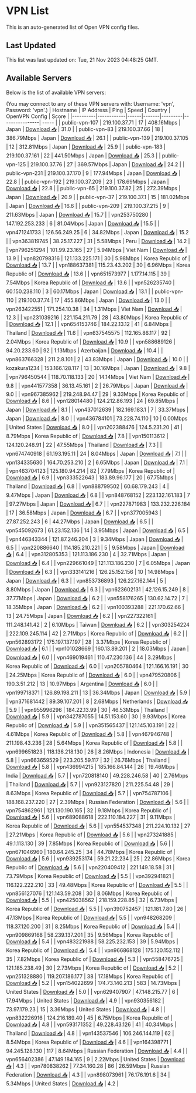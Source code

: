 # VPN List

This is an auto-generated list of Open VPN config files.

## Last Updated

This list was last updated on: Tue, 21 Nov 2023 04:48:25 GMT.

## Available Servers

Below is the list of available VPN servers:

(You may connect to any of these VPN servers with: Username: 'vpn', Password: 'vpn'.)
| Hostname | IP Address | Ping | Speed | Country | OpenVPN Config | Score |
|----------|------------|------|-------|---------|----------------| ----- |
| public-vpn-107 | 219.100.37.71 | 17 | 408.16Mbps | Japan | [Download 📥](./configs/server_0_JP.ovpn) | 31.0 |
| public-vpn-83 | 219.100.37.66 | 18 | 386.79Mbps | Japan | [Download 📥](./configs/server_1_JP.ovpn) | 26.1 |
| public-vpn-139 | 219.100.37.105 | 12 | 312.81Mbps | Japan | [Download 📥](./configs/server_2_JP.ovpn) | 25.9 |
| public-vpn-183 | 219.100.37.161 | 22 | 441.50Mbps | Japan | [Download 📥](./configs/server_3_JP.ovpn) | 25.3 |
| public-vpn-125 | 219.100.37.76 | 27 | 369.57Mbps | Japan | [Download 📥](./configs/server_4_JP.ovpn) | 24.2 |
| public-vpn-231 | 219.100.37.170 | 9 | 177.94Mbps | Japan | [Download 📥](./configs/server_5_JP.ovpn) | 22.8 |
| public-vpn-192 | 219.100.37.209 | 23 | 178.69Mbps | Japan | [Download 📥](./configs/server_6_JP.ovpn) | 22.8 |
| public-vpn-65 | 219.100.37.82 | 25 | 272.39Mbps | Japan | [Download 📥](./configs/server_7_JP.ovpn) | 20.9 |
| public-vpn-37 | 219.100.37.1 | 15 | 181.02Mbps | Japan | [Download 📥](./configs/server_8_JP.ovpn) | 16.6 |
| public-vpn-209 | 219.100.37.215 | 9 | 211.63Mbps | Japan | [Download 📥](./configs/server_9_JP.ovpn) | 15.7 |
| vpn253750280 | 147.192.253.233 | 6 | 81.04Mbps | Japan | [Download 📥](./configs/server_10_JP.ovpn) | 15.5 |
| vpn471241733 | 126.56.249.25 | 6 | 34.82Mbps | Japan | [Download 📥](./configs/server_11_JP.ovpn) | 15.2 |
| vpn363819745 | 38.25.17.227 | 31 | 5.58Mbps | Peru | [Download 📥](./configs/server_12_PE.ovpn) | 14.2 |
| vpn796251294 | 101.99.23.165 | 27 | 5.94Mbps | Viet Nam | [Download 📥](./configs/server_13_VN.ovpn) | 13.9 |
| vpn820798316 | 121.133.225.171 | 30 | 5.98Mbps | Korea Republic of | [Download 📥](./configs/server_14_KR.ovpn) | 13.7 |
| vpn188637381 | 115.23.43.202 | 30 | 6.96Mbps | Korea Republic of | [Download 📥](./configs/server_15_KR.ovpn) | 13.6 |
| vpn651573977 | 1.177.14.115 | 39 | 7.54Mbps | Korea Republic of | [Download 📥](./configs/server_16_KR.ovpn) | 13.6 |
| vpn526235740 | 60.150.238.110 | 3 | 60.17Mbps | Japan | [Download 📥](./configs/server_17_JP.ovpn) | 13.1 |
| public-vpn-110 | 219.100.37.74 | 17 | 455.86Mbps | Japan | [Download 📥](./configs/server_18_JP.ovpn) | 13.0 |
| vpn263422551 | 171.254.10.38 | 34 | 1.31Mbps | Viet Nam | [Download 📥](./configs/server_19_VN.ovpn) | 12.3 |
| vpn231039216 | 221.154.211.79 | 28 | 43.80Mbps | Korea Republic of | [Download 📥](./configs/server_20_KR.ovpn) | 12.1 |
| vpn654153746 | 184.22.13.12 | 41 | 6.84Mbps | Thailand | [Download 📥](./configs/server_21_TH.ovpn) | 11.6 |
| vpn637545575 | 112.165.86.117 | 92 | 2.04Mbps | Korea Republic of | [Download 📥](./configs/server_22_KR.ovpn) | 10.9 |
| vpn588689126 | 94.20.233.60 | 92 | 1.13Mbps | Azerbaijan | [Download 📥](./configs/server_23_AZ.ovpn) | 10.4 |
| vpn863766328 | 211.2.8.101 | 2 | 43.83Mbps | Japan | [Download 📥](./configs/server_24_JP.ovpn) | 10.0 |
| kozakura1234 | 153.166.128.117 | 13 | 30.16Mbps | Japan | [Download 📥](./configs/server_25_JP.ovpn) | 9.8 |
| vpn796450544 | 118.70.118.133 | 20 | 14.14Mbps | Viet Nam | [Download 📥](./configs/server_26_VN.ovpn) | 9.8 |
| vpn441577358 | 36.13.45.161 | 2 | 26.79Mbps | Japan | [Download 📥](./configs/server_27_JP.ovpn) | 9.0 |
| vpn967385962 | 219.248.94.47 | 29 | 9.33Mbps | Korea Republic of | [Download 📥](./configs/server_28_KR.ovpn) | 8.6 |
| vpn128014480 | 124.212.86.193 | 24 | 69.85Mbps | Japan | [Download 📥](./configs/server_29_JP.ovpn) | 8.1 |
| vpn437012639 | 182.169.183.1 | 7 | 33.37Mbps | Japan | [Download 📥](./configs/server_30_JP.ovpn) | 8.0 |
| vpn436784101 | 73.228.74.110 | 10 | 0.00Mbps | United States | [Download 📥](./configs/server_31_US.ovpn) | 8.0 |
| vpn202388476 | 124.5.231.20 | 41 | 8.79Mbps | Korea Republic of | [Download 📥](./configs/server_32_KR.ovpn) | 7.8 |
| vpn150113612 | 124.120.248.91 | 22 | 47.55Mbps | Thailand | [Download 📥](./configs/server_33_TH.ovpn) | 7.3 |
| vpn674740918 | 61.193.195.11 | 24 | 8.04Mbps | Japan | [Download 📥](./configs/server_34_JP.ovpn) | 7.1 |
| vpn134335630 | 164.70.253.210 | 2 | 6.65Mbps | Japan | [Download 📥](./configs/server_35_JP.ovpn) | 7.1 |
| vpn463704123 | 125.180.94.214 | 82 | 7.79Mbps | Korea Republic of | [Download 📥](./configs/server_36_KR.ovpn) | 6.9 |
| vpn333522643 | 183.89.96.177 | 20 | 67.75Mbps | Thailand | [Download 📥](./configs/server_37_TH.ovpn) | 6.8 |
| vpn888799502 | 60.68.179.243 | 4 | 9.47Mbps | Japan | [Download 📥](./configs/server_38_JP.ovpn) | 6.8 |
| vpn848768152 | 223.132.161.183 | 7 | 97.27Mbps | Japan | [Download 📥](./configs/server_39_JP.ovpn) | 6.7 |
| vpn227871983 | 133.232.226.184 | 17 | 36.58Mbps | Japan | [Download 📥](./configs/server_40_JP.ovpn) | 6.7 |
| vpn377005943 | 27.87.252.243 | 6 | 44.27Mbps | Japan | [Download 📥](./configs/server_41_JP.ovpn) | 6.5 |
| vpn545092673 | 61.23.152.136 | 14 | 3.95Mbps | Japan | [Download 📥](./configs/server_42_JP.ovpn) | 6.5 |
| vpn446343344 | 121.87.246.204 | 3 | 9.34Mbps | Japan | [Download 📥](./configs/server_43_JP.ovpn) | 6.5 |
| vpn220886640 | 114.185.210.221 | 5 | 9.58Mbps | Japan | [Download 📥](./configs/server_44_JP.ovpn) | 6.4 |
| vpn312805353 | 121.113.186.230 | 4 | 32.71Mbps | Japan | [Download 📥](./configs/server_45_JP.ovpn) | 6.4 |
| vpn229661049 | 121.113.186.230 | 7 | 6.05Mbps | Japan | [Download 📥](./configs/server_46_JP.ovpn) | 6.3 |
| vpn333141216 | 126.25.152.156 | 10 | 14.98Mbps | Japan | [Download 📥](./configs/server_47_JP.ovpn) | 6.3 |
| vpn853736893 | 126.227.162.144 | 5 | 8.80Mbps | Japan | [Download 📥](./configs/server_48_JP.ovpn) | 6.3 |
| vpn623602131 | 42.126.15.249 | 8 | 37.77Mbps | Japan | [Download 📥](./configs/server_49_JP.ovpn) | 6.2 |
| vpn558176265 | 130.62.14.72 | 7 | 18.35Mbps | Japan | [Download 📥](./configs/server_50_JP.ovpn) | 6.2 |
| vpn100393288 | 221.170.62.66 | 13 | 24.75Mbps | Japan | [Download 📥](./configs/server_51_JP.ovpn) | 6.2 |
| vpn227322161 | 111.248.141.42 | 2 | 6.10Mbps | Taiwan | [Download 📥](./configs/server_52_TW.ovpn) | 6.2 |
| vpn303254224 | 222.109.245.114 | 42 | 2.71Mbps | Korea Republic of | [Download 📥](./configs/server_53_KR.ovpn) | 6.2 |
| vpn562893172 | 175.197.137.197 | 28 | 3.37Mbps | Korea Republic of | [Download 📥](./configs/server_54_KR.ovpn) | 6.1 |
| vpn101028669 | 160.13.89.201 | 2 | 18.03Mbps | Japan | [Download 📥](./configs/server_55_JP.ovpn) | 6.0 |
| vpn469019461 | 110.47.230.136 | 44 | 3.29Mbps | Korea Republic of | [Download 📥](./configs/server_56_KR.ovpn) | 6.0 |
| vpn205780464 | 121.166.16.191 | 30 | 24.25Mbps | Korea Republic of | [Download 📥](./configs/server_57_KR.ovpn) | 6.0 |
| vpn479520806 | 190.3.51.212 | 13 | 10.97Mbps | Argentina | [Download 📥](./configs/server_58_AR.ovpn) | 6.0 |
| vpn199718371 | 126.89.198.211 | 13 | 36.34Mbps | Japan | [Download 📥](./configs/server_59_JP.ovpn) | 5.9 |
| vpn371681442 | 89.39.107.201 | 8 | 2.68Mbps | Netherlands | [Download 📥](./configs/server_60_NL.ovpn) | 5.9 |
| vpn955996296 | 184.22.13.99 | 30 | 46.53Mbps | Thailand | [Download 📥](./configs/server_61_TH.ovpn) | 5.9 |
| vpn342787055 | 14.51.153.60 | 30 | 9.93Mbps | Korea Republic of | [Download 📥](./configs/server_62_KR.ovpn) | 5.9 |
| vpn351565437 | 121.145.103.191 | 22 | 4.61Mbps | Korea Republic of | [Download 📥](./configs/server_63_KR.ovpn) | 5.8 |
| vpn467946748 | 211.198.43.236 | 28 | 5.64Mbps | Korea Republic of | [Download 📥](./configs/server_64_KR.ovpn) | 5.8 |
| vpn699651823 | 118.136.218.130 | 26 | 8.26Mbps | Indonesia | [Download 📥](./configs/server_65_ID.ovpn) | 5.8 |
| vpn663659529 | 223.205.59.117 | 32 | 26.76Mbps | Thailand | [Download 📥](./configs/server_66_TH.ovpn) | 5.8 |
| vpn436994215 | 185.166.84.144 | 26 | 19.46Mbps | India | [Download 📥](./configs/server_67_IN.ovpn) | 5.7 |
| vpn720818140 | 49.228.246.58 | 40 | 2.76Mbps | Thailand | [Download 📥](./configs/server_68_TH.ovpn) | 5.7 |
| vpn923127820 | 211.225.54.48 | 29 | 8.63Mbps | Korea Republic of | [Download 📥](./configs/server_69_KR.ovpn) | 5.7 |
| vpn754787106 | 188.168.237.220 | 27 | 2.39Mbps | Russian Federation | [Download 📥](./configs/server_70_RU.ovpn) | 5.6 |
| vpn754862961 | 121.130.190.165 | 32 | 9.18Mbps | Korea Republic of | [Download 📥](./configs/server_71_KR.ovpn) | 5.6 |
| vpn689088618 | 222.110.184.227 | 31 | 9.11Mbps | Korea Republic of | [Download 📥](./configs/server_72_KR.ovpn) | 5.6 |
| vpn554537348 | 211.224.10.132 | 27 | 27.21Mbps | Korea Republic of | [Download 📥](./configs/server_73_KR.ovpn) | 5.6 |
| vpn273241885 | 49.1.113.130 | 39 | 7.85Mbps | Korea Republic of | [Download 📥](./configs/server_74_KR.ovpn) | 5.6 |
| vpn671046960 | 180.64.245.25 | 34 | 44.78Mbps | Korea Republic of | [Download 📥](./configs/server_75_KR.ovpn) | 5.6 |
| vpn939253174 | 59.21.22.234 | 25 | 22.86Mbps | Korea Republic of | [Download 📥](./configs/server_76_KR.ovpn) | 5.6 |
| vpn220409412 | 221.149.18.58 | 31 | 73.79Mbps | Korea Republic of | [Download 📥](./configs/server_77_KR.ovpn) | 5.5 |
| vpn392941821 | 116.122.222.210 | 33 | 49.48Mbps | Korea Republic of | [Download 📥](./configs/server_78_KR.ovpn) | 5.5 |
| vpn856127076 | 121.143.59.208 | 30 | 8.06Mbps | Korea Republic of | [Download 📥](./configs/server_79_KR.ovpn) | 5.5 |
| vpn425038562 | 218.159.228.85 | 32 | 6.73Mbps | Korea Republic of | [Download 📥](./configs/server_80_KR.ovpn) | 5.5 |
| vpn390752457 | 121.181.7.80 | 26 | 47.13Mbps | Korea Republic of | [Download 📥](./configs/server_81_KR.ovpn) | 5.5 |
| vpn948268209 | 118.37.120.200 | 31 | 8.25Mbps | Korea Republic of | [Download 📥](./configs/server_82_KR.ovpn) | 5.4 |
| vpn909869168 | 58.239.137.201 | 35 | 9.56Mbps | Korea Republic of | [Download 📥](./configs/server_83_KR.ovpn) | 5.4 |
| vpn483221988 | 58.225.232.153 | 39 | 5.94Mbps | Korea Republic of | [Download 📥](./configs/server_84_KR.ovpn) | 5.4 |
| vpn966868128 | 175.120.152.112 | 35 | 7.82Mbps | Korea Republic of | [Download 📥](./configs/server_85_KR.ovpn) | 5.3 |
| vpn558476725 | 121.185.238.49 | 30 | 2.73Mbps | Korea Republic of | [Download 📥](./configs/server_86_KR.ovpn) | 5.2 |
| vpn251328880 | 119.207.186.177 | 38 | 17.18Mbps | Korea Republic of | [Download 📥](./configs/server_87_KR.ovpn) | 5.2 |
| vpn154022699 | 174.73.140.213 | 583 | 14.73Mbps | United States | [Download 📥](./configs/server_88_US.ovpn) | 5.0 |
| vpn629407907 | 47.148.215.77 | 6 | 17.94Mbps | United States | [Download 📥](./configs/server_89_US.ovpn) | 4.9 |
| vpn930356182 | 73.97.179.23 | 15 | 3.36Mbps | United States | [Download 📥](./configs/server_90_US.ovpn) | 4.8 |
| vpn832226916 | 124.216.189.40 | 45 | 6.75Mbps | Korea Republic of | [Download 📥](./configs/server_91_KR.ovpn) | 4.8 |
| vpn593171352 | 49.228.43.126 | 41 | 40.34Mbps | Thailand | [Download 📥](./configs/server_92_TH.ovpn) | 4.8 |
| vpn143537546 | 106.246.144.119 | 62 | 8.54Mbps | Korea Republic of | [Download 📥](./configs/server_93_KR.ovpn) | 4.6 |
| vpn164398771 | 94.245.128.130 | 117 | 8.64Mbps | Russian Federation | [Download 📥](./configs/server_94_RU.ovpn) | 4.4 |
| vpn656402386 | 47.149.184.165 | 9 | 2.22Mbps | United States | [Download 📥](./configs/server_95_US.ovpn) | 4.3 |
| vpn780838262 | 77.34.160.28 | 86 | 26.59Mbps | Russian Federation | [Download 📥](./configs/server_96_RU.ovpn) | 4.3 |
| vpn898073961 | 76.176.191.6 | 34 | 5.34Mbps | United States | [Download 📥](./configs/server_97_US.ovpn) | 4.2 |
